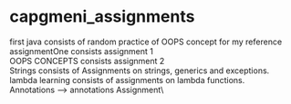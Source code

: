 # capgmeni_assignments
first java consists of random practice of OOPS concept for my reference\
assignmentOne consists assignment 1\
OOPS CONCEPTS consists assignment 2\
Strings consists of Assignments on strings, generics and exceptions.\
lambda learning consists of assignments on lambda functions.\
Annotations --> annotations Assignment\
